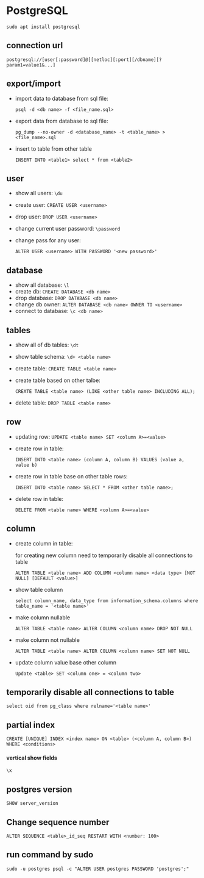# PostgreSQL

`sudo apt install postgresql`

## connection url

`postgresql://[user[:password]@][netloc][:port][/dbname][?param1=value1&...]`

## export/import

- import data to database from sql file:

  `psql -d <db name> -f <file_name.sql>`

- export data from database to sql file:

  `pg_dump --no-owner -d <database_name> -t <table_name> > <file_name>.sql`
  
- insert to table from other table

  `INSERT INTO <table1> select * from <table2>`

## user

- show all users: `\du`

- create user: `CREATE USER <username>`

- drop user: `DROP USER <username>`

- change current user password: `\password`

- change pass for any user:

  `ALTER USER <username> WITH PASSWORD '<new password>'`

## database

- show all database: `\l`
- create db: `CREATE DATABASE <db name>`
- drop database: `DROP DATABASE <db name>`
- change db owner: `ALTER DATABASE <db name> OWNER TO <username>`
- connect to database: `\c <db name>`

## tables

- show all of db tables: `\dt`

- show table schema: `\d+ <table name>`

- create table: `CREATE TABLE <table name>`

- create table based on other talbe:

  `CREATE TABLE <table name> (LIKE <other table name> INCLUDING ALL);`

- delete table: `DROP TABLE <table name>`

## row

- updating row: `UPDATE <table name> SET <column A>=<value>`

- create row in table:

  `INSERT INTO <table name> (column A, column B) VALUES (value a, value b)`

- create row in table base on other table rows:

  `INSERT INTO <table name> SELECT * FROM <other table name>;`

- delete row in table:

  `DELETE FROM <table name> WHERE <column A>=<value>`

## column

- create column in table:

  for creating new column need to temporarily disable all connections to table

  `ALTER TABLE <table name> ADD COLUMN <column name> <data type> [NOT NULL] [DEFAULT <value>]`
  
- show table column

  `select column_name, data_type from information_schema.columns where table_name = '<table name>'`

- make column nullable

  `ALTER TABLE <table name> ALTER COLUMN <column name> DROP NOT NULL`

- make column not nullable

  `ALTER TABLE <table name> ALTER COLUMN <column name> SET NOT NULL`

- update column value base other column

  `Update <table> SET <column one> = <column two>`

## temporarily disable all connections to table

`select oid from pg_class where relname='<table name>'`

## partial index

`CREATE [UNIQUE] INDEX <index name> ON <table> (<column A, column B>) WHERE <conditions>`

#### vertical show fields

`\x`

## postgres version

`SHOW server_version`

## Change sequence number

`ALTER SEQUENCE <table>_id_seq RESTART WITH <number: 100>`

## run command by sudo

`sudo -u postgres psql -c "ALTER USER postgres PASSWORD 'postgres';"`